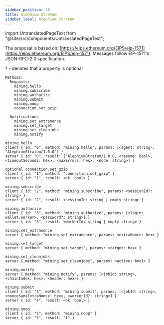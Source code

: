 ```yaml
---
sidebar_position: 30
title: Alephium Stratum
sidebar_label: Alephium stratum
---
```


import UntranslatedPageText from "@site/src/components/UntranslatedPageText";

<UntranslatedPageText />

The proposal is based on: [https://eips.ethereum.org/EIPS/eip-1571](https://eips.ethereum.org/EIPS/eip-1571).
Messages follow EIP-1571's JSON-RPC-2.0 specification.

? - denotes that a property is optional

```
Methods:
  Requests:
    mining.hello
    mining.subscribe
    mining.authorize
    mining.submit
    mining.noop
    connection.set_gzip

  Notifications
    mining.set_extranonce
    mining.set_target
    mining.set_cleanjobs
    mining.notify

mining.hello
client { id: "0", method: "mining.hello", params: [<agent: string>, "AlephiumStratum/1.0.0"] }
server { id: "0", result: ["AlephiumStratum/1.0.0, <resume: bool>, <timeoutSeconds: hex>, <maxErrors: hex>, <node: string>] }

optional connection.set_gzip
client { id: "1", method: "connection.set_gzip" }
server { id: "1", result: <ok: bool> }

mining.subscribe
client { id: "2", method: "mining.subscribe", params: <sessionId?: string> }
server { id: "2", result: <sessionId: string | empty string> }

mining.authorize
client { id: "3", method: "mining.authorize", params: [<login: wallet.worker>, <password?: string>] }
server { id: "3", result: <workerId: string | empty string> }

mining.set_extranonce
server { method: "mining.set_extranonce", params: <extraNonce: hex> }

mining.set_target
server { method: "mining.set_target", params: <target: hex> }

mining.set_cleanjobs
server { method: "mining.set_cleanjobs", params: <active: bool> }

mining.notify
server { method: "mining.notify", params: [<jobId: string>, <chainIndex: hex>, <header: hex>] }

mining.submit
client { id: "4", method: "mining.submit", params: [<jobId: string>, <nonceSansExtraNonce: hex>, <workerId?: string>] }
server { id: "4", result: <ok: bool> }

mining.noop
client { id: "5", method: "mining.noop" }
server { id: "5", result: "1" }
```
